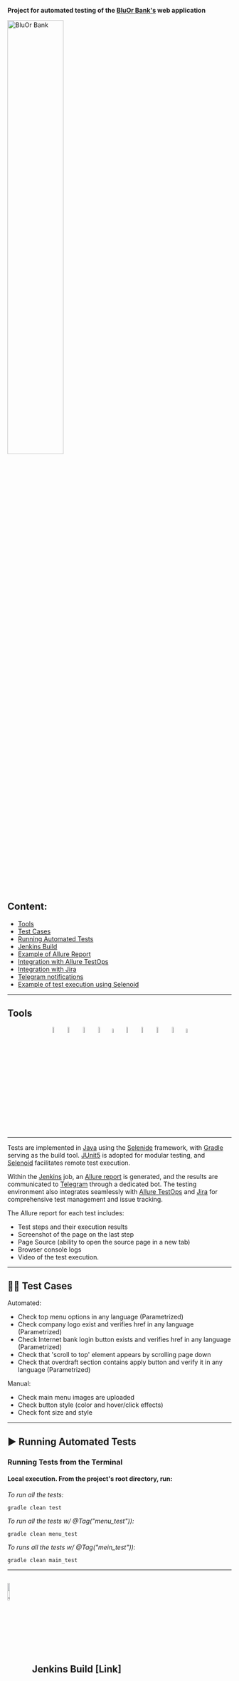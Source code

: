 **Project for automated testing of the [BluOr Bank's](https://www.bluorbank.lv/)  web application**


<img alt="BluOr Bank" src="media/logos/bob_logo.png" width="50%">

## Content:

- <a href="#tools"> Tools</a>
- <a href="#cases"> Test Cases</a>
- <a href="#autotests"> Running Automated Tests</a>
- <a href="#jenkins"> Jenkins Build</a>
- <a href="#allureReport"> Example of Allure Report</a>
- <a href="#allure"> Integration with Allure TestOps</a>
- <a href="#jira"> Integration with Jira</a>
- <a href="#telegram"> Telegram notifications</a>
- <a href="#video"> Example of test execution using Selenoid</a>

____
<a id="tools"></a>
## Tools

<p align="center">
<a href="https://www.java.com/"><img width="6%" title="Java" src="media/icons/Java.svg"></a>
<a href="https://selenide.org/"><img width="6%" title="Selenide" src="media/icons/Selenide.svg"></a>
<a href="https://aerokube.com/selenoid/"><img width="6%" title="Selenoid" src="media/icons/Selenoid.svg"></a>
<a href="https://github.com/allure-framework/allure2"><img width="6%" title="Allure Report" src="media/icons/Allure_Report.svg"></a>
<a href="https://qameta.io/"><img width="5%" title="Allure TestOps" src="media/icons/AllureTestOps.svg"></a>
<a href="https://gradle.org/"><img width="6%" title="Gradle" src="media/icons/Gradle.svg"></a>
<a href="https://junit.org/junit5/"><img width="6%" title="JUnit5" src="media/icons/JUnit5.svg"></a>
<a href="https://www.jenkins.io/"><img width="6%" title="Jenkins" src="media/icons/Jenkins.svg"></a>
<a href="https://web.telegram.org/"><img width="6%" title="Telegram" src="media/icons/Telegram.svg"></a>
<a href="https://www.atlassian.com/ru/software/jira/"><img width="5%" title="Jira" src="media/icons/Jira.svg"></a>
</p>

____
Tests are implemented in [Java](https://www.java.com/) using the [Selenide](https://selenide.org/) framework, with [Gradle](https://gradle.org/) serving as the build tool. [JUnit5](https://junit.org) is adopted for modular testing, and [Selenoid](https://aerokube.com/selenoid/) facilitates remote test execution.

Within the [Jenkins](https://www.jenkins.io/) job, an [Allure report](https://allurereport.org/) is generated, and the results are communicated to [Telegram](https://web.telegram.org/) through a dedicated bot. The testing environment also integrates seamlessly with [Allure TestOps](https://qameta.io/) and [Jira](https://www.atlassian.com/software/jira) for comprehensive test management and issue tracking.

The Allure report for each test includes:
- Test steps and their execution results
- Screenshot of the page on the last step
- Page Source (ability to open the source page in a new tab)
- Browser console logs
- Video of the test execution.

____
<a id="cases"></a>
## :male_detective: Test Cases

Automated:
- Check top menu options in any language (Parametrized)
- Check company logo exist and verifies href in any language (Parametrized) 
- Check Internet bank login button exists and verifies href in any language (Parametrized)
- Check that 'scroll to top' element appears by scrolling page down
- Check that overdraft section contains apply button and verify it in any language (Parametrized)

Manual:
- Check main menu images are uploaded
- Check button style (color and hover/click effects)
- Check font size and style

<a id="autotests"></a>
____
## :arrow_forward: Running Automated Tests

### Running Tests from the Terminal

#### Local execution. From the project's root directory, run:

<em> To run all the tests: </em>

```
gradle clean test 
```
<em> To run all the tests w/ @Tag("menu_test")):</em>

```
gradle clean menu_test
```

<em> To runs all the tests w/ @Tag("mein_test")): </em>

```
gradle clean main_test
```
____
<a id="jenkins"></a>
## <img width="10%" style="vertical-align:middle" title="Jenkins" src="media/icons/Jenkins.svg"> </a> Jenkins Build <a target="_blank"> [Link] </a>

Registration on the [Jenkins](https://jenkins.autotests.cloud/) resource is required for access to Jenkins.

To start the build, go to the "Build with parameters" section, select the necessary parameters, and click "Build".
### Jenkins Build Parameters:
- TASK (set of tests to run)
- BROWSER (browser, chrome by default)
- RESOLUTION (browser window size, 1920x1080 by default)
- VERSION (browser version, 100.0 by default. Supports execution in Firefox on versions 98.0 and 97.0, as well as Chrome 99.0 and 100.0)
- BASE (tested site base url)

<p align="center">
<img title="Jenkins Build" src="media/screenshots/Jenkins.png">
</p>
After the build is completed, icons for "Allure Report" and "Allure TestOps" will appear next to the build number in the "Build History" section. Clicking on these icons opens pages with the generated HTML report and test documentation, respectively.

____
<a id="allureReport"></a>
## <img width="8%" style="vertical-align:middle" title="Allure Report" src="media/icons/Allure_Report.svg"> </a> Example <a target="_blank" href="https://jenkins.autotests.cloud/job/bob_autotests/20/"> [Allure Report] </a>

<p align="center">
<img title="Allure Overview" src="media/screenshots/Allure.png">
</p>

____
<a id="allure"></a>
## <img width="10%" style="vertical-align:middle" title="Allure TestOps" src="media/icons/AllureTestOps.svg"> </a> Integration with <a target="_blank" href="https://allure.autotests.cloud/project/3952/dashboards"> [Allure TestOps] </a>

On the *Dashboard* in **Allure TestOps**, you can see the statistics of the number of tests: how many of them are added and executed manually, how many are automated. New tests and test run results are sent through the integration with each build.

<p align="center">
<img title="Allure TestOps DashBoard" src="media/screenshots/AllureTestOps.png">
</p>

____
<a id="jira"></a>
## <img width="8%" style="vertical-align:middle" title="Jira" src="media/icons/Jira.svg"> </a> Интеграция с <a target="_blank" href="https://jira.autotests.cloud/browse/HOMEWORK-1042"> Jira </a>

Integration with **Allure TestOps** and **Jira** is implemented. In the Jira task, you can see which test cases were written as part of the task and their execution results.

<p align="center">
<img title="Jira Task" src="media/screenshots/JiraTask.png">
</p>

____
<a id="telegram"></a>
## <img width="10%" style="vertical-align:middle" title="Telegram" src="media/icons/Telegram.svg"> Notifications in Telegram via Bot

After the build is complete, a bot created in **Telegram** automatically processes and sends a message with the test run report to a specifically configured chat.

<p align="left">
<img width="40%" title="Telegram Notifications" src="media/screenshots/TelegramBot.png">
</p>

____
<a id="video"></a>
## <img width="10%" style="vertical-align:middle" title="Selenoid" src="media/icons/Selenoid.svg"> </a> Video attachment example

In the Allure reports for each test, a video of the test execution is attached along with a screenshot.

<p align="center">
  <img title="Selenoid attachment" src="media/screenshots/Video.gif">
</p>